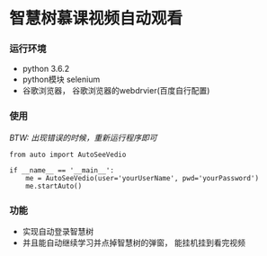 # 智慧树慕课视频自动观看

### 运行环境
- python 3.6.2
- python模块 selenium
- 谷歌浏览器， 谷歌浏览器的webdrvier(百度自行配置)

### 使用
*BTW: 出现错误的时候，重新运行程序即可*

```
from auto import AutoSeeVedio

if __name__ == '__main__':
    me = AutoSeeVedio(user='yourUserName', pwd='yourPassword')
    me.startAuto()
```

### 功能
- 实现自动登录智慧树
- 并且能自动继续学习并点掉智慧树的弹窗， 能挂机挂到看完视频


